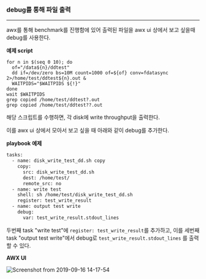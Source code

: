 ### debug를 통해 파일 출력

<hr>
awx를 통해 benchmark를 진행함에 있어 출력된 파일을 awx ui 상에서 보고 싶을때 debug를 사용한다.



**예제 script**

```
for n in $(seq 0 10); do
  of="/data${n}/ddtest"
  dd if=/dev/zero bs=10M count=1000 of=${of} conv=fdatasync 2>/home/test/ddtest${n}.out &
  WAITPIDS="$WAITPIDS ${!}"
done
wait $WAITPIDS
grep copied /home/test/ddtest?.out
grep copied /home/test/ddtest??.out
```

해당 스크립트를 수행하면, 각 disk에 write throughput을 출력한다.

이를 awx ui 상에서 모아서 보고 싶을 때 아래와 같이 debug를 추가한다.



**playbook 예제**

```sh
tasks:
  - name: disk_write_test_dd.sh copy
    copy:
      src: disk_write_test_dd.sh
      dest: /home/test/
      remote_src: no
  - name: write test
    shell: sh /home/test/disk_write_test_dd.sh
    register: test_write_result
  - name: output test write
    debug:
      var: test_write_result.stdout_lines
```

두번째 task "write test"에 `register: test_write_result`를 추가하고, 이를 세번째 task "output test write"에서 debug로 `test_write_result.stdout_lines` 를 출력할 수 있다.



**AWX UI**

![Screenshot from 2019-09-16 14-17-54](https://user-images.githubusercontent.com/22383120/64935615-2dafe000-d88d-11e9-9b3e-a1c154de9b11.png)



